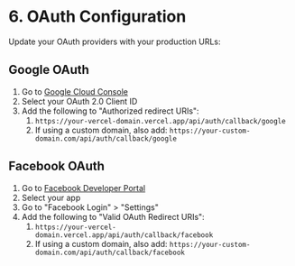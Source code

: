 # 6. OAuth Configuration

Update your OAuth providers with your production URLs:

## Google OAuth

1. Go to [Google Cloud Console](https://console.cloud.google.com/apis/credentials)
2. Select your OAuth 2.0 Client ID
3. Add the following to "Authorized redirect URIs":
   1. `https://your-vercel-domain.vercel.app/api/auth/callback/google`
   2. If using a custom domain, also add: `https://your-custom-domain.com/api/auth/callback/google`

## Facebook OAuth

1. Go to [Facebook Developer Portal](https://developers.facebook.com/apps/)
2. Select your app
3. Go to "Facebook Login" > "Settings"
4. Add the following to "Valid OAuth Redirect URIs":
   1. `https://your-vercel-domain.vercel.app/api/auth/callback/facebook`
   2. If using a custom domain, also add: `https://your-custom-domain.com/api/auth/callback/facebook`
